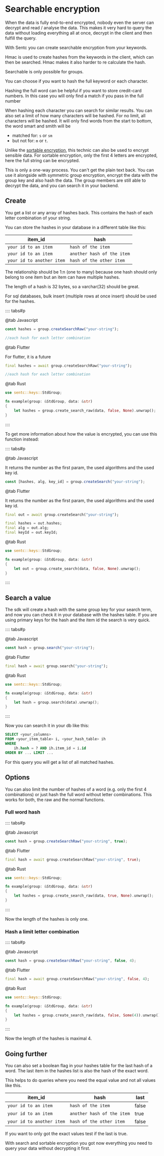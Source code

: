 # Searchable encryption

When the data is fully end-to-end encrypted, nobody even the server can decrypt and read / analyse the data.
This makes it very hard to query the data without loading everything all at once, decrypt in the client and then fulfill the query.

With Sentc you can create searchable encryption from your keywords.

Hmac is used to create hashes from the keywords in the client, which can then be searched.
Hmac makes it also harder to re calculate the hash.

Searchable is only possible for groups.

You can choose if you want to hash the full keyword or each character.

Hashing the full word can be helpful if you want to store credit-card numbers.
In this case you will only find a match if you pass in the full number

When hashing each character you can search for similar results.
You can also set a limit of how many characters will be hashed.
For no limit, all characters will be hashed.
It will only find words from the start to bottom, the word smart and smith will be
- matched for: `s` or `sm`
- but not for: `m` or `t`.

Unlike the [sortable encryption](/guide/e2ee/sortable), this technic can also be used to encrypt sensible data. 
For sortable encryption, only the first 4 letters are encrypted, here the full string can be encrypted.

This is only a one-way process. You can't get the plain text back. 
You can use it alongside with symmetric group encryption, encrypt the data with the group key and also hash the data. 
The group members are still able to decrypt the data, and you can search it in your backend.

## Create

You get a list or any array of hashes back. This contains the hash of each letter combination of your string.

You can store the hashes in your database in a different table like this:

| item_id                   | hash                       |
|---------------------------|----------------------------|
| `your id to an item`      | `hash of the item`         |
| `your id to an item`      | `another hash of the item` |
| `your id to another item` | `hash of the other item`   |

The relationship should be 1:n (one to many) because one hash should only belong to one item but an item can have multiple hashes.

The length of a hash is 32 bytes, so a varchar(32) should be great.

For sql databases, bulk insert (multiple rows at once insert) should be used for the hashes.

:::: tabs#p

@tab Javascript

```ts
const hashes = group.createSearchRaw("your-string");

//each hash for each letter combination
```

@tab Flutter

For flutter, it is a future

```dart
final hashes = await group.createSearchRaw("your-string");

//each hash for each letter combination
```

@tab Rust

````rust
use sentc::keys::StdGroup;

fn example(group: &StdGroup, data: &str)
{
	let hashes = group.create_search_raw(data, false, None).unwrap();
}
````

::::

To get more information about how the value is encrypted, you can use this function instead:

:::: tabs#p

@tab Javascript

It returns the number as the first param, the used algorithms and the used key id.

```ts
const [hashes, alg, key_id] = group.createSearch("your-string");
```

@tab Flutter

It returns the number as the first param, the used algorithms and the used key id.

```dart
final out = await group.createSearch("your-string");

final hashes = out.hashes;
final alg = out.alg;
final keyId = out.keyId;
```

@tab Rust

````rust
use sentc::keys::StdGroup;

fn example(group: &StdGroup, data: &str)
{
	let out = group.create_search(data, false, None).unwrap();
}
````

::::

## Search a value

The sdk will create a hash with the same group key for your search term, and now you can check it in your database with the hashes table.
If you are using primary keys for the hash and the item id the search is very quick.

:::: tabs#p

@tab Javascript

```ts
const hash = group.search("your-string");
```

@tab Flutter

```dart
final hash = await group.search("your-string");
```

@tab Rust
````rust
use sentc::keys::StdGroup;

fn example(group: &StdGroup, data: &str)
{
	let hash = group.search(data).unwrap();
}
````

::::

Now you can search it in your db like this:

```sql
SELECT <your_columns> 
FROM <your_item_table> i, <your_hash_table> ih
WHERE
    ih.hash = ? AND ih.item_id = i.id
ORDER BY ... LIMIT ...
```

For this query you will get a list of all matched hashes.

## Options

You can also limit the number of hashes of a word (e.g. only the first 4 combinations) or just hash the full word without letter combinations.
This works for both, the raw and the normal functions.

### Full word hash

:::: tabs#p

@tab Javascript

```ts
const hash = group.createSearchRaw("your-string", true);
```

@tab Flutter

```dart
final hash = await group.createSearchRaw("your-string", true);
```

@tab Rust
````rust
use sentc::keys::StdGroup;

fn example(group: &StdGroup, data: &str)
{
	let hashes = group.create_search_raw(data, true, None).unwrap();
}
````

::::

Now the length of the hashes is only one.

### Hash a limit letter combination

:::: tabs#p

@tab Javascript

```ts
const hash = group.createSearchRaw("your-string", false, 4);
```

@tab Flutter

```dart
final hash = await group.createSearchRaw("your-string", false, 4);
```

@tab Rust

````rust
use sentc::keys::StdGroup;

fn example(group: &StdGroup, data: &str)
{
	let hashes = group.create_search_raw(data, false, Some(4)).unwrap();
}
````

::::

Now the length of the hashes is maximal 4.

## Going further

You can also set a boolean flag in your hashes table for the last hash of a word. 
The last item in the hashes list is also the hash of the exact word.

This helps to do queries where you need the equal value and not all values like this.

| item_id                   | hash                       | last  |
|---------------------------|----------------------------|-------|
| `your id to an item`      | `hash of the item`         | false |
| `your id to an item`      | `another hash of the item` | true  |
| `your id to another item` | `hash of the other item`   | false |

If you want to only got the exact values test if the last is true.

With search and sortable encryption you got now everything you need to query your data without decrypting it first.